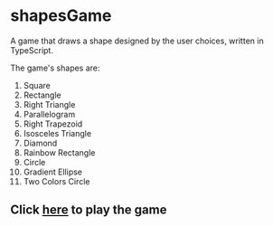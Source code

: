# shapesGame
A game that draws a shape designed by the user choices, written in TypeScript.

The game's shapes are:

1. Square
2. Rectangle
3. Right Triangle
4. Parallelogram
5. Right Trapezoid
6. Isosceles Triangle
7. Diamond
8. Rainbow Rectangle
9. Circle
10. Gradient Ellipse
11. Two Colors Circle

## Click [here](https://guy-kaplan.github.io/shapesGame/) to play the game
